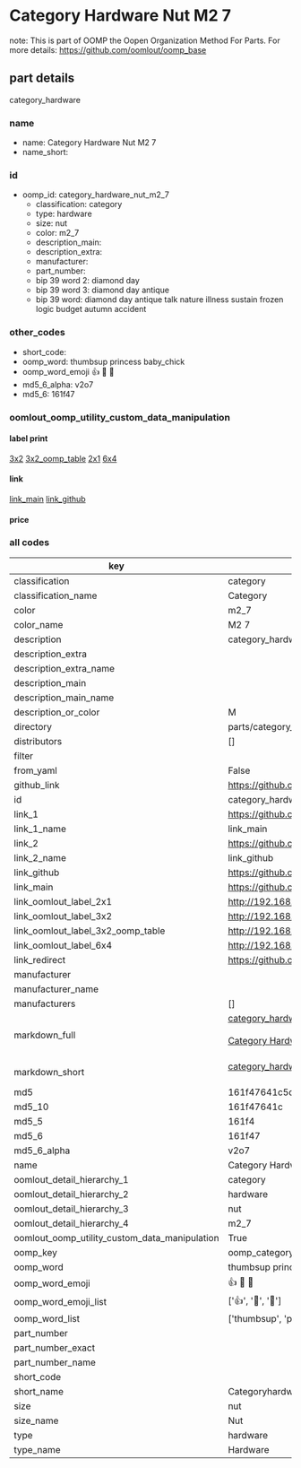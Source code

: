 # Category Hardware Nut M2 7  

note: This is part of OOMP the Oopen Organization Method For Parts. For more details: https://github.com/oomlout/oomp_base

##  part details
  



category_hardware



### name
* name: Category Hardware Nut M2 7
* name_short: 
### id
* oomp_id: category_hardware_nut_m2_7
  * classification: category
  * type: hardware
  * size: nut
  * color: m2_7
  * description_main: 
  * description_extra: 
  * manufacturer: 
  * part_number: 
  * bip 39 word 2: diamond day
  * bip 39 word 3: diamond day antique
  * bip 39 word: diamond day antique talk nature illness sustain frozen logic budget autumn accident

### other_codes
* short_code: 
* oomp_word: thumbsup princess baby_chick
* oomp_word_emoji :thumbsup: :princess: :baby_chick:
* md5_6_alpha: v2o7
* md5_6: 161f47






### oomlout_oomp_utility_custom_data_manipulation
#### label print
[3x2](http://192.168.1.245:1112/?label=oomp%20v2o7)
[3x2_oomp_table](http://192.168.1.108:1112/?label=oomp%20v2o7)
[2x1](http://192.168.1.242:1112/?label=oomp%20v2o7)
[6x4](http://192.168.1.55:1112/?label=oomp%20v2o7)    

#### link

[link_main](https://github.com/oomlout/oomlout_oomp_version_1_messy/tree/main/parts/category_hardware_nut_m2_7) [link_github](https://github.com/oomlout/oomlout_oomp_version_1_messy/tree/main/parts/category_hardware_nut_m2_7)                             

#### price







### all codes 
| key | value |  
| --- | --- |  
| classification | category |  
| classification_name | Category |  
| color | m2_7 |  
| color_name | M2 7 |  
| description | category_hardware |  
| description_extra |  |  
| description_extra_name |  |  
| description_main |  |  
| description_main_name |  |  
| description_or_color | M  |  
| directory | parts/category_hardware_nut_m2_7 |  
| distributors | [] |  
| filter |  |  
| from_yaml | False |  
| github_link | https://github.com/oomlout/oomlout_oomp_part_src/tree/main/parts/category_hardware_nut_m2_7 |  
| id | category_hardware_nut_m2_7 |  
| link_1 | https://github.com/oomlout/oomlout_oomp_version_1_messy/tree/main/parts/category_hardware_nut_m2_7 |  
| link_1_name | link_main |  
| link_2 | https://github.com/oomlout/oomlout_oomp_version_1_messy/tree/main/parts/category_hardware_nut_m2_7 |  
| link_2_name | link_github |  
| link_github | https://github.com/oomlout/oomlout_oomp_version_1_messy/tree/main/parts/category_hardware_nut_m2_7 |  
| link_main | https://github.com/oomlout/oomlout_oomp_version_1_messy/tree/main/parts/category_hardware_nut_m2_7 |  
| link_oomlout_label_2x1 | http://192.168.1.242:1112/?label=oomp%20v2o7 |  
| link_oomlout_label_3x2 | http://192.168.1.245:1112/?label=oomp%20v2o7 |  
| link_oomlout_label_3x2_oomp_table | http://192.168.1.108:1112/?label=oomp%20v2o7 |  
| link_oomlout_label_6x4 | http://192.168.1.55:1112/?label=oomp%20v2o7 |  
| link_redirect | https://github.com/oomlout/oomlout_oomp_version_1_messy/tree/main/parts/category_hardware_nut_m2_7 |  
| manufacturer |  |  
| manufacturer_name |  |  
| manufacturers | [] |  
| markdown_full | [category_hardware_nut_m2_7](none)<br>[](none)<br>[Category Hardware Nut M2 7](none)<br><br> |  
| markdown_short | [category_hardware_nut_m2_7](none)<br><br> |  
| md5 | 161f47641c5dbb5dc4c9bdd813ce01e9 |  
| md5_10 | 161f47641c |  
| md5_5 | 161f4 |  
| md5_6 | 161f47 |  
| md5_6_alpha | v2o7 |  
| name | Category Hardware Nut M2 7 |  
| oomlout_detail_hierarchy_1 | category |  
| oomlout_detail_hierarchy_2 | hardware |  
| oomlout_detail_hierarchy_3 | nut |  
| oomlout_detail_hierarchy_4 | m2_7 |  
| oomlout_oomp_utility_custom_data_manipulation | True |  
| oomp_key | oomp_category_hardware_nut_m2_7 |  
| oomp_word | thumbsup princess baby_chick |  
| oomp_word_emoji | :thumbsup: :princess: :baby_chick: |  
| oomp_word_emoji_list | [':thumbsup:', ':princess:', ':baby_chick:'] |  
| oomp_word_list | ['thumbsup', 'princess', 'baby_chick'] |  
| part_number |  |  
| part_number_exact |  |  
| part_number_name |  |  
| short_code |  |  
| short_name | Categoryhardware |  
| size | nut |  
| size_name | Nut |  
| type | hardware |  
| type_name | Hardware |  
